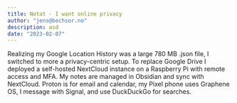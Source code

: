 ```yaml
---
title: Notat - I want online privacy
author: "jens@bechsor.no"
description: asd
date: "2023-02-07"
---
```


Realizing my Google Location History was a large 780 MB .json file, I switched to more a privacy-centric setup. To replace Google Drive I deployed a self-hosted NextCloud instance on a Raspberry Pi with remote access and MFA. My notes are managed in Obsidian and sync with NextCloud. Proton is for email and calendar, my Pixel phone uses Graphene OS, I message with Signal, and use DuckDuckGo for searches.
